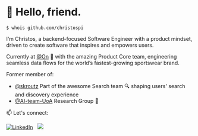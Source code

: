 # 👋 Hello, friend. </div>

```
$ whois github.com/christospi
```

I‘m Christos, a backend-focused Software Engineer with a product mindset, driven to create software that inspires and empowers users.

Currently at [@On] 👟 with the amazing Product Core team, engineering seamless data flows for the world’s fastest-growing sportswear brand.

Former member of:
- [@skroutz] Part of the awesome Search team 🔍 shaping users' search and discovery experience
- [@AI-team-UoA] Research Group 🤖

[@skroutz]: https://skroutz.gr
[@AI-team-UoA]: https://github.com/AI-team-UoA
[@On]: https://github.com/onrunning

📫 Let's connect:

[![LinkedIn][4_icon2]][4]
&nbsp;
[![][7_icon]][1]

</div>

<!-- Please don't remove this: Grab your social icons from https://github.com/carlsednaoui/gitsocial -->

<!-- icons without padding -->

[4_icon2]: https://img.shields.io/badge/LinkedIn-0077B5?style=for-the-badge&logo=linkedin&logoColor=white
[7_icon]: https://img.shields.io/badge/X-000000?style=for-the-badge&logo=x&logoColor=white

<!-- links to your social media accounts -->
<!-- update these accordingly -->

[1]: http://www.twitter.com/_chrispap
[4]: https://www.linkedin.com/in/christospapaloukas/

<!--
**christospi/christospi** is a ✨ _special_ ✨ repository because its `README.md` (this file) appears on your GitHub profile.

Here are some ideas to get you started:

- 🔭 I’m currently working on ...
- 🌱 I’m currently learning ...
- 👯 I’m looking to collaborate on ...
- 🤔 I’m looking for help with ...
- 💬 Ask me about ...
- 📫 How to reach me: ...
- 😄 Pronouns: ...
- ⚡ Fun fact: ...
-->
